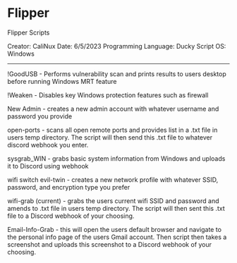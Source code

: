 # Flipper
Flipper Scripts

Creator: CaliNux
Date: 6/5/2023
Programming Language: Ducky Script
OS: Windows

_______________________________________________________________

!GoodUSB - Performs vulnerability scan and prints results to users desktop before running Windows MRT feature

!Weaken - Disables key Windows protection features such as firewall

New Admin - creates a new admin account with whatever username and password you provide

open-ports - scans all open remote ports and provides list in a .txt file in users temp directory. The script will then send this .txt file to whatever discord webhook you enter.

sysgrab_WIN - grabs basic system information from Windows and uploads it to Discord using webhook

wifi switch evil-twin - creates a new network profile with whatever SSID, password, and encryption type you prefer

wifi-grab (current) - grabs the users current wifi SSID and password and amends to .txt file in users temp directory. The script will then sent this .txt file to a Discord webhook of your choosing.

Email-Info-Grab - this will open the users default browser and navigate to the personal info page of the users Gmail account. Then script then takes a screenshot and uploads this screenshot to a Discord webhook of your choosing.

